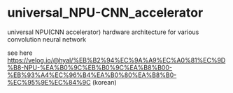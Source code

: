 # universal_NPU-CNN_accelerator
universal NPU(CNN accelerator) hardware architecture for various convolution neural network

see here https://velog.io/@hyal/%EB%B2%94%EC%9A%A9%EC%A0%81%EC%9D%B8-NPU-%EA%B0%9C%EB%B0%9C%EA%B8%B00-%EB%93%A4%EC%96%B4%EA%B0%80%EA%B8%B0-%EC%95%9E%EC%84%9C (korean)
